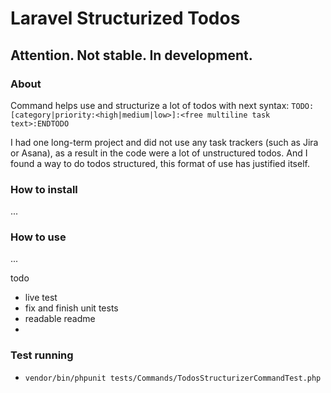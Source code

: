 # Laravel Structurized Todos

## Attention. Not stable. In development.

### About

Command helps use and structurize a lot of todos with next syntax:
`TODO:[category|priority:<high|medium|low>]:<free multiline task text>:ENDTODO`

I had one long-term project and did not use any task trackers (such as Jira or Asana), as a result in the code were a
lot of unstructured todos. And I found a way to do todos structured, this format of use has justified itself.

### How to install

...

### How to use

...

todo

- live test
- fix and finish unit tests
- readable readme
-

### Test running

- `vendor/bin/phpunit tests/Commands/TodosStructurizerCommandTest.php`